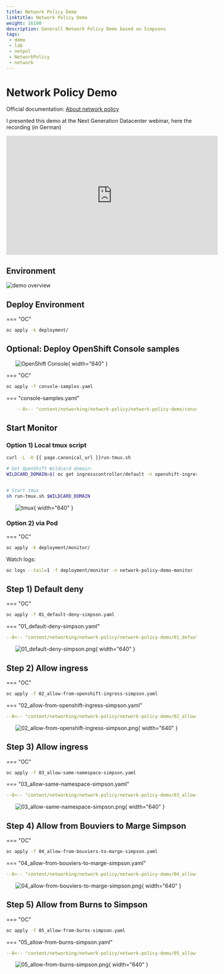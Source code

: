 ```yaml
---
title: Network Policy Demo
linktitle: Network Policy Demo
weight: 16100
description: Generall Network Policy Demo based on Simpsons
tags:
 - demo
 - lab
 - netpol
 - NetworkPolicy
 - network
---
```


# Network Policy Demo

Official documentation: [About network policy
](https://docs.openshift.com/container-platform/latest/networking/network_policy/about-network-policy.html)


I presented this demo at the Next Generation Datacenter webinar, here the recording (in German)


<iframe width="560" height="315" src="https://www.youtube-nocookie.com/embed/n3cq7Ql0VSk" title="YouTube video player" frameborder="0" allow="accelerometer; autoplay; clipboard-write; encrypted-media; gyroscope; picture-in-picture" allowfullscreen></iframe>


## Environment

![demo overview](demo-overview-v2.png)

## Deploy Environment

=== "OC"

```bash
oc apply -k deployment/
```

## Optional: Deploy OpenShift Console samples

&nbsp;&nbsp;&nbsp;&nbsp;&nbsp;&nbsp;![OpenShift Console](ocp-console.png){ width="640" }

=== "OC"

```bash
oc apply -f console-samples.yaml
```

=== "console-samples.yaml"

```yaml
    --8<-- "content/networking/network-policy/network-policy-demo/console-samples.yaml"
```


## Start Monitor

### Option 1) Local tmux script

```bash
curl -L -O {{ page.canonical_url }}run-tmux.sh

# Get OpenShift Wildcard domain:
WILDCARD_DOMAIN=$( oc get ingresscontroller/default -n openshift-ingress-operator -o jsonpath="{.status.domain}" )


# Start tmux
sh run-tmux.sh $WILDCARD_DOMAIN
```

&nbsp;&nbsp;&nbsp;&nbsp;&nbsp;&nbsp;![tmux](tmux-example.png){ width="640" }

### Option 2) via Pod 

=== "OC"

```bash
oc apply -k deployment/monitor/
```

Watch logs:

```bash
oc logs --tail=1 -f deployment/monitor -n network-policy-demo-monitor
```

## Step 1) Default deny


=== "OC"

```bash
oc apply -f 01_default-deny-simpson.yaml
```

=== "01_default-deny-simpson.yaml"

```yaml
--8<-- "content/networking/network-policy/network-policy-demo/01_default-deny-simpson.yaml"
```


&nbsp;&nbsp;&nbsp;&nbsp;&nbsp;&nbsp;![01_default-deny-simpson.png](01_default-deny-simpson.png){ width="640" }

## Step 2) Allow ingress


=== "OC"

```bash
oc apply -f 02_allow-from-openshift-ingress-simpson.yaml
```

=== "02_allow-from-openshift-ingress-simpson.yaml"

```yaml
--8<-- "content/networking/network-policy/network-policy-demo/02_allow-from-openshift-ingress-simpson.yaml"
```


&nbsp;&nbsp;&nbsp;&nbsp;&nbsp;&nbsp;![02_allow-from-openshift-ingress-simpson.png](02_allow-from-openshift-ingress-simpson.png){ width="640" }



## Step 3) Allow ingress


=== "OC"

```bash
oc apply -f 03_allow-same-namespace-simpson.yaml
```

=== "03_allow-same-namespace-simpson.yaml"

```yaml
--8<-- "content/networking/network-policy/network-policy-demo/03_allow-same-namespace-simpson.yaml"
```


&nbsp;&nbsp;&nbsp;&nbsp;&nbsp;&nbsp;![03_allow-same-namespace-simpson.png](03_allow-same-namespace-simpson.png){ width="640" }


## Step 4) Allow from Bouviers to Marge Simpson


=== "OC"

```bash
oc apply -f 04_allow-from-bouviers-to-marge-simpson.yaml
```

=== "04_allow-from-bouviers-to-marge-simpson.yaml"

```yaml
--8<-- "content/networking/network-policy/network-policy-demo/04_allow-from-bouviers-to-marge-simpson.yaml"
```


&nbsp;&nbsp;&nbsp;&nbsp;&nbsp;&nbsp;![04_allow-from-bouviers-to-marge-simpson.png](04_allow-from-bouviers-to-marge-simpson.png){ width="640" }


## Step 5) Allow from Burns to Simpson


=== "OC"

```bash
oc apply -f 05_allow-from-burns-simpson.yaml
```

=== "05_allow-from-burns-simpson.yaml"

```yaml
--8<-- "content/networking/network-policy/network-policy-demo/05_allow-from-burns-simpson.yaml"
```


&nbsp;&nbsp;&nbsp;&nbsp;&nbsp;&nbsp;![05_allow-from-burns-simpson.png](05_allow-from-burns-simpson.png){ width="640" }





